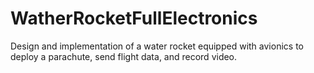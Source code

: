 # WatherRocketFullElectronics
Design and implementation of a water rocket equipped with avionics to deploy a parachute, send flight data, and record video.
